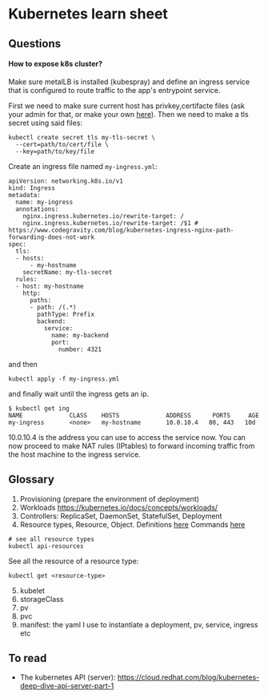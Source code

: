 # Kubernetes learn sheet

## Questions

#### How to expose k8s cluster? 

Make sure metalLB is installed (kubespray) and define an ingress service that is configured to route traffic to the app's entrypoint service.

First we need to make sure current host has privkey,certifacte files (ask your admin for that, or make your own [here](https://certbot.eff.org/)). Then we need to make a tls secret using said files:
```
kubectl create secret tls my-tls-secret \
  --cert=path/to/cert/file \
  --key=path/to/key/file
```

Create an ingress file named `my-ingress.yml`:
```
apiVersion: networking.k8s.io/v1
kind: Ingress
metadata:
  name: my-ingress
  annotations:
    nginx.ingress.kubernetes.io/rewrite-target: /
    nginx.ingress.kubernetes.io/rewrite-target: /$1 # https://www.codegravity.com/blog/kubernetes-ingress-nginx-path-forwarding-does-not-work
spec:
  tls:
  - hosts:
      - my-hostname
    secretName: my-tls-secret
  rules:
  - host: my-hostname
    http:
      paths:
      - path: /(.*)
        pathType: Prefix
        backend:
          service:
            name: my-backend
            port:
              number: 4321                             
```

and then 
```
kubectl apply -f my-ingress.yml
```

and finally wait until the ingress gets an ip.
```
$ kubectl get ing
NAME             CLASS    HOSTS             ADDRESS      PORTS     AGE
my-ingress       <none>   my-hostname       10.0.10.4   80, 443   10d
```

10.0.10.4 is the address you can use to access the service now. You can now proceed to make NAT rules (IPtables) to forward incoming traffic from the host machine to the ingress service.

## Glossary

1. Provisioning (prepare the environment of deployment)
2. Workloads https://kubernetes.io/docs/concepts/workloads/
3. Controllers: ReplicaSet, DaemonSet, StatefulSet, Deployment
4. Resource types, Resource, Object.
Definitions [here](https://kubernetes.io/docs/reference/using-api/api-concepts/#standard-api-terminology)
Commands [here](https://www.studytonight.com/post/how-to-list-all-resources-in-a-kubernetes-namespace)
```
# see all resource types
kubectl api-resources
```
See all the resource of a resource type:
```
kubectl get <resource-type>
```

5. kubelet
6. storageClass
7. pv
8. pvc
9. manifest: the yaml I use to instantiate a deployment, pv, service, ingress etc


## To read

* The kubernetes API (server): https://cloud.redhat.com/blog/kubernetes-deep-dive-api-server-part-1
